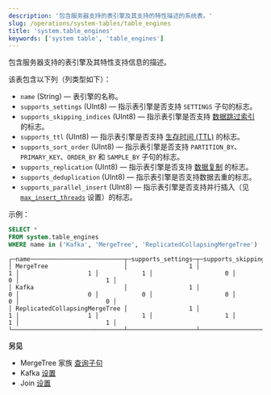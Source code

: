 ```yaml
---
description: '包含服务器支持的表引擎及其支持的特性描述的系统表。'
slug: /operations/system-tables/table_engines
title: 'system.table_engines'
keywords: ['system table', 'table_engines']
---
```


包含服务器支持的表引擎及其特性支持信息的描述。

该表包含以下列（列类型如下）：

- `name` (String) — 表引擎的名称。
- `supports_settings` (UInt8) — 指示表引擎是否支持 `SETTINGS` 子句的标志。
- `supports_skipping_indices` (UInt8) — 指示表引擎是否支持 [数据跳过索引](../../engines/table-engines/mergetree-family/mergetree.md#table_engine-mergetree-data_skipping-indexes) 的标志。
- `supports_ttl` (UInt8) — 指示表引擎是否支持 [生存时间 (TTL)](../../engines/table-engines/mergetree-family/mergetree.md#table_engine-mergetree-ttl) 的标志。
- `supports_sort_order` (UInt8) — 指示表引擎是否支持 `PARTITION_BY`、`PRIMARY_KEY`、`ORDER_BY` 和 `SAMPLE_BY` 子句的标志。
- `supports_replication` (UInt8) — 指示表引擎是否支持 [数据复制](../../engines/table-engines/mergetree-family/replication.md) 的标志。
- `supports_deduplication` (UInt8) — 指示表引擎是否支持数据去重的标志。
- `supports_parallel_insert` (UInt8) — 指示表引擎是否支持并行插入（见 [`max_insert_threads`](/operations/settings/settings#max_insert_threads) 设置）的标志。

示例：

``` sql
SELECT *
FROM system.table_engines
WHERE name in ('Kafka', 'MergeTree', 'ReplicatedCollapsingMergeTree')
```

``` text
┌─name──────────────────────────┬─supports_settings─┬─supports_skipping_indices─┬─supports_sort_order─┬─supports_ttl─┬─supports_replication─┬─supports_deduplication─┬─supports_parallel_insert─┐
│ MergeTree                     │                 1 │                         1 │                   1 │            1 │                    0 │                      0 │                        1 │
│ Kafka                         │                 1 │                         0 │                   0 │            0 │                    0 │                      0 │                        0 │
│ ReplicatedCollapsingMergeTree │                 1 │                         1 │                   1 │            1 │                    1 │                      1 │                        1 │
└───────────────────────────────┴───────────────────┴───────────────────────────┴─────────────────────┴──────────────┴──────────────────────┴────────────────────────┴──────────────────────────┘
```

**另见**

- MergeTree 家族 [查询子句](../../engines/table-engines/mergetree-family/mergetree.md#mergetree-query-clauses)
- Kafka [设置](/engines/table-engines/integrations/kafka#creating-a-table)
- Join [设置](../../engines/table-engines/special/join.md#join-limitations-and-settings)
